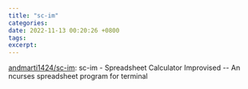 ```yaml
---
title: "sc-im"
categories: 
date: 2022-11-13 00:20:26 +0800
tags: 
excerpt: 
---
```


[andmarti1424/sc-im](https://github.com/andmarti1424/sc-im): sc-im - Spreadsheet Calculator Improvised -- An ncurses spreadsheet program for terminal



